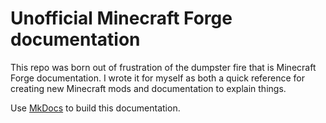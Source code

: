 # Unofficial Minecraft Forge documentation

This repo was born out of frustration of the dumpster fire that is Minecraft
Forge documentation. I wrote it for myself as both a quick reference for
creating new Minecraft mods and documentation to explain things.

Use [MkDocs] to build this documentation.

[MkDocs]: http://www.mkdocs.org/
